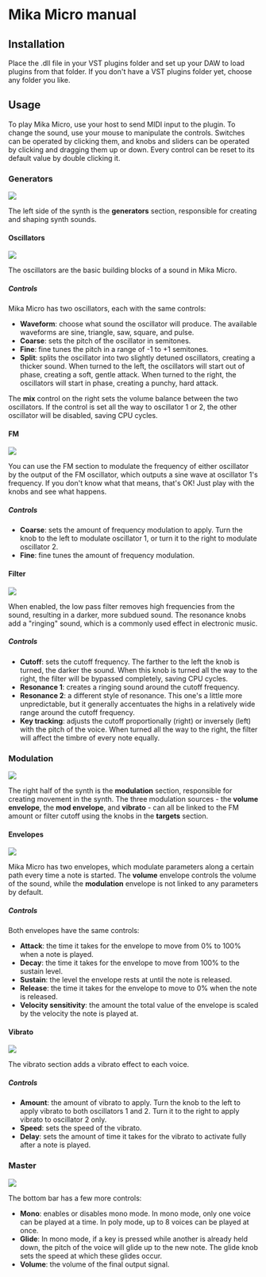 # Mika Micro manual

## Installation

Place the .dll file in your VST plugins folder and set up your DAW to load plugins from that folder. If you don't have a VST plugins folder yet, choose any folder you like.

## Usage

To play Mika Micro, use your host to send MIDI input to the plugin. To change the sound, use your mouse to manipulate the controls. Switches can be operated by clicking them, and knobs and sliders can be operated by clicking and dragging them up or down. Every control can be reset to its default value by double clicking it.

### Generators
![](images/generators.png)

The left side of the synth is the **generators** section, responsible for creating and shaping synth sounds.

#### Oscillators

![](images/oscillators.png)

The oscillators are the basic building blocks of a sound in Mika Micro.

##### Controls
Mika Micro has two oscillators, each with the same controls:
- **Waveform**: choose what sound the oscillator will produce. The available waveforms are sine, triangle, saw, square, and pulse.
- **Coarse**: sets the pitch of the oscillator in semitones.
- **Fine**: fine tunes the pitch in a range of -1 to +1 semitones.
- **Split**: splits the oscillator into two slightly detuned oscillators, creating a thicker sound. When turned to the left, the oscillators will start out of phase, creating a soft, gentle attack. When turned to the right, the oscillators will start in phase, creating a punchy, hard attack.

The **mix** control on the right sets the volume balance between the two oscillators. If the control is set all the way to oscillator 1 or 2, the other oscillator will be disabled, saving CPU cycles.

#### FM

![](images/fm.png)

You can use the FM section to modulate the frequency of either oscillator by the output of the FM oscillator, which outputs a sine wave at oscillator 1's frequency. If you don't know what that means, that's OK! Just play with the knobs and see what happens.

##### Controls
- **Coarse**: sets the amount of frequency modulation to apply. Turn the knob to the left to modulate oscillator 1, or turn it to the right to modulate oscillator 2.
- **Fine**: fine tunes the amount of frequency modulation.

#### Filter

![](images/filter.png)

When enabled, the low pass filter removes high frequencies from the sound, resulting in a darker, more subdued sound. The resonance knobs add a "ringing" sound, which is a commonly used effect in electronic music.

##### Controls
- **Cutoff**: sets the cutoff frequency. The farther to the left the knob is turned, the darker the sound. When this knob is turned all the way to the right, the filter will be bypassed completely, saving CPU cycles.
- **Resonance 1**: creates a ringing sound around the cutoff frequency.
- **Resonance 2**: a different style of resonance. This one's a little more unpredictable, but it generally accentuates the highs in a relatively wide range around the cutoff frequency.
- **Key tracking**: adjusts the cutoff proportionally (right) or inversely (left) with the pitch of the voice. When turned all the way to the right, the filter will affect the timbre of every note equally.

### Modulation

![](images/modulation.png)

The right half of the synth is the **modulation** section, responsible for creating movement in the synth. The three modulation sources - the **volume envelope**, the **mod envelope**, and **vibrato** - can all be linked to the FM amount or filter cutoff using the knobs in the **targets** section.

#### Envelopes

![](images/envelopes.png)

Mika Micro has two envelopes, which modulate parameters along a certain path every time a note is started. The **volume** envelope controls the volume of the sound, while the **modulation** envelope is not linked to any parameters by default.

##### Controls
Both envelopes have the same controls:
- **Attack**: the time it takes for the envelope to move from 0% to 100% when a note is played.
- **Decay**: the time it takes for the envelope to move from 100% to the sustain level.
- **Sustain**: the level the envelope rests at until the note is released.
- **Release**: the time it takes for the envelope to move to 0% when the note is released.
- **Velocity sensitivity**: the amount the total value of the envelope is scaled by the velocity the note is played at.

#### Vibrato

![](images/vibrato.png)

The vibrato section adds a vibrato effect to each voice.

##### Controls
- **Amount**: the amount of vibrato to apply. Turn the knob to the left to apply vibrato to both oscillators 1 and 2. Turn it to the right to apply vibrato to oscillator 2 only.
- **Speed**: sets the speed of the vibrato.
- **Delay**: sets the amount of time it takes for the vibrato to activate fully after a note is played.

### Master

![](images/master.png)

The bottom bar has a few more controls:
- **Mono**: enables or disables mono mode. In mono mode, only one voice can be played at a time. In poly mode, up to 8 voices can be played at once.
- **Glide**: In mono mode, if a key is pressed while another is already held down, the pitch of the voice will glide up to the new note. The glide knob sets the speed at which these glides occur.
- **Volume**: the volume of the final output signal.